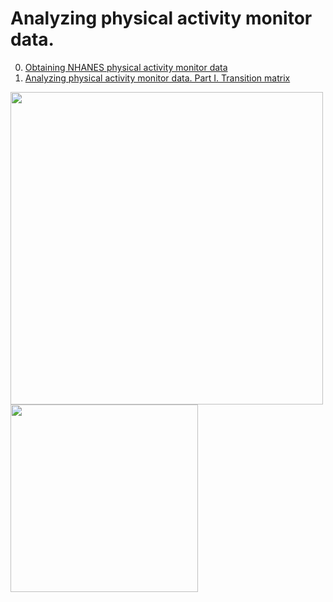 # Analyzing physical activity monitor data.

0. [Obtaining NHANES physical activity monitor data](https://github.com/drewnoff/spark-notebooks-gallery/blob/master/gallery/physical-activity-monitor/NHANES_data.md)
1. [Analyzing physical activity monitor data. Part I. Transition matrix](https://github.com/drewnoff/spark-notebooks-gallery/blob/master/gallery/physical-activity-monitor/NHANES_locomotor_transition_matrix.md)

<img src="http://telegra.ph/file/a70c10f9a09ae51447f13.png" width=500>
</img>
<img src="http://telegra.ph/file/432297f2f90c25d253a8f.png" width=300>
</img>
